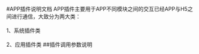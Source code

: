#APP插件说明文档
APP插件主要用于APP不同模块之间的交互已经APP与H5之间进行通信，大致分为两大类：<br></br>
1、系统插件类<br></br>
2、应用插件类
##插件调用参数说明
<br></br>
